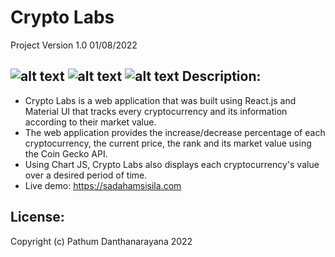 # Crypto Labs
Project Version 1.0 01/08/2022

![alt text](https://i.imgur.com/9sBufQH.png?raw=true)
![alt text](https://i.imgur.com/lO56Xov.png?raw=true)
![alt text](https://i.imgur.com/Q6iU6Np.png?raw=true)
Description:
--------------
- Crypto Labs is a web application that was built using React.js and Material UI that tracks every cryptocurrency and its information according to their market value.
- The web application provides the increase/decrease percentage of each cryptocurrency, the current price, the rank and its market value using the Coin Gecko API. 
- Using Chart JS, Crypto Labs also displays each cryptocurrency's value over a desired period of time.
- Live demo: https://sadahamsisila.com

License:
---------
Copyright (c) Pathum Danthanarayana 2022
